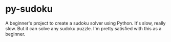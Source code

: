 # py-sudoku
A beginner's project to  create a sudoku solver using Python.
It's slow, really slow. But it can solve any sudoku puzzle.
I'm pretty satisfied with this as a beginner.
